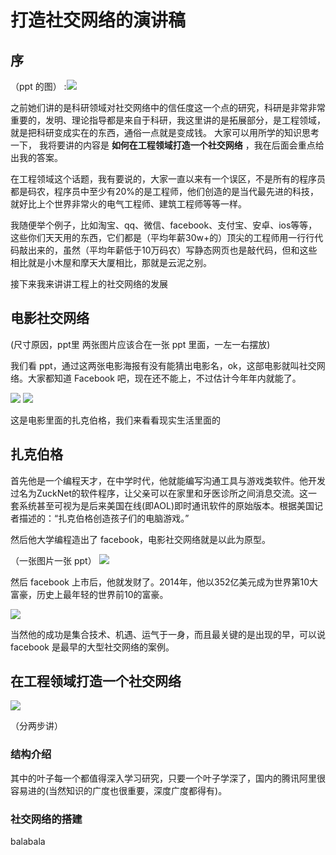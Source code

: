 # 打造社交网络的演讲稿
## 序
（ppt 的图）
:![](http://7xkpdt.com1.z0.glb.clouddn.com/95e961b620ef7477e91f5aaa49a9c295.png)

之前她们讲的是科研领域对社交网络中的信任度这一个点的研究，科研是非常非常重要的，发明、理论指导都是来自于科研，我这里讲的是拓展部分，是工程领域，就是把科研变成实在的东西，通俗一点就是变成钱。 大家可以用所学的知识思考一下， 我将要讲的内容是 **如何在工程领域打造一个社交网络** ，我在后面会重点给出我的答案。

在工程领域这个话题，我有要说的，大家一直以来有一个误区，不是所有的程序员都是码农，程序员中至少有20%的是工程师，他们创造的是当代最先进的科技，就好比上个世界非常火的电气工程师、建筑工程师等等一样。

我随便举个例子，比如淘宝、qq、微信、facebook、支付宝、安卓、ios等等，这些你们天天用的东西，它们都是（平均年薪30w+的）顶尖的工程师用一行行代码敲出来的，虽然（平均年薪低于10万码农）写静态网页也是敲代码，但和这些相比就是小木屋和摩天大厦相比，那就是云泥之别。

接下来我来讲讲工程上的社交网络的发展

## 电影社交网络
(尺寸原因，ppt里 两张图片应该合在一张 ppt 里面，一左一右摆放)

我们看 ppt，通过这两张电影海报有没有能猜出电影名，ok，这部电影就叫社交网络。大家都知道 Facebook 吧，现在还不能上，不过估计今年年内就能了。

![](http://7xkpdt.com1.z0.glb.clouddn.com/800b053beea7e5acee8dfea3d686898c.png)
![](http://7xkpdt.com1.z0.glb.clouddn.com/6adddad5df9c5944fc2f0adbe5117951.png)

这是电影里面的扎克伯格，我们来看看现实生活里面的

## 扎克伯格
首先他是一个编程天才，在中学时代，他就能编写沟通工具与游戏类软件。他开发过名为ZuckNet的软件程序，让父亲可以在家里和牙医诊所之间消息交流。这一套系统甚至可视为是后来美国在线(即AOL)即时通讯软件的原始版本。根据美国记者描述的：“扎克伯格创造孩子们的电脑游戏。”

然后他大学编程造出了 facebook，电影社交网络就是以此为原型。

（一张图片一张 ppt）
![](http://7xkpdt.com1.z0.glb.clouddn.com/0ba462d32b8685f862a697c41a9e8d10.png)


然后 facebook 上市后，他就发财了。2014年，他以352亿美元成为世界第10大富豪，历史上最年轻的世界前10的富豪。

![](http://7xkpdt.com1.z0.glb.clouddn.com/314f205c7390d1dabb7025a71ccdad00.png)


当然他的成功是集合技术、机遇、运气于一身，而且最关键的是出现的早，可以说 facebook 是最早的大型社交网络的案例。

## 在工程领域打造一个社交网络

![](http://7xkpdt.com1.z0.glb.clouddn.com/32c60b2a5fa834810a2edc2c8eb6d48c.png)

（分两步讲）
### 结构介绍
其中的叶子每一个都值得深入学习研究，只要一个叶子学深了，国内的腾讯阿里很容易进的(当然知识的广度也很重要，深度广度都得有)。

### 社交网络的搭建
balabala
